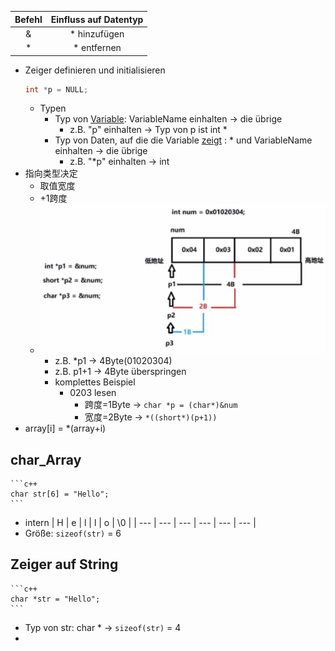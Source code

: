 | Befehl | Einfluss auf Datentyp     |
| :-----: | :-------------: |
| \&     | \* hinzufügen |
| \*     | \* entfernen  |

- Zeiger definieren und initialisieren
	```c++
	int *p = NULL;
	```
	- Typen
		- Typ von <u>Variable</u>: VariableName einhalten $\rightarrow$ die übrige
			- z.B. "p" einhalten $\rightarrow$ Typ von p ist int \*
		- Typ von Daten, auf die die Variable <u>zeigt</u> : \* und VariableName einhalten $\rightarrow$ die übrige  
			- z.B. "\*p" einhalten $\rightarrow$ int
- 指向类型决定
	- 取值宽度
	- +1跨度
	- ![|675](https://raw.githubusercontent.com/ICH-BIN-HXM/images/main/pictures_Obsidian/cpp_%E5%8F%96%E5%80%BC%E5%AE%BD%E5%BA%A6.jpg)
		- z.B. \*p1 $\rightarrow$ 4Byte(01020304)
		- z.B. p1+1 $\rightarrow$ 4Byte überspringen
		- komplettes Beispiel
			- 0203 lesen
				- 跨度=1Byte $\rightarrow$ `char *p = (char*)&num` 
				- 宽度=2Byte $\rightarrow$ `*((short*)(p+1))` 
- array\[i] = \*(array+i)

## char_Array
	```c++
	char str[6] = "Hello";
	```
- intern
| H   | e   | l   | l   | o   | \0  |
| --- | --- | --- | --- | --- | --- |
- Größe: `sizeof(str)` = 6

## Zeiger auf String
	```c++
	char *str = "Hello";
	```
- Typ von str: char \* $\rightarrow$ `sizeof(str)` = 4
- 



